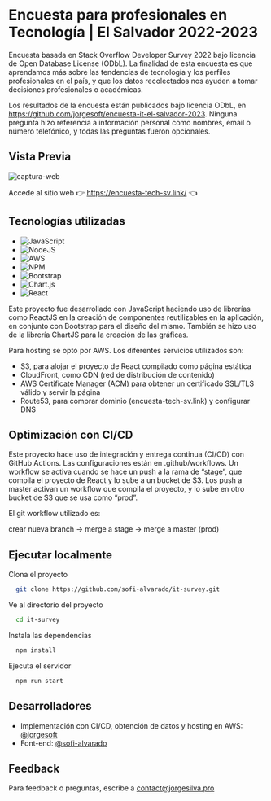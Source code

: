 
# Encuesta para profesionales en Tecnología | El Salvador 2022-2023

Encuesta basada en Stack Overflow Developer Survey 2022 bajo licencia de Open Database License (ODbL). La finalidad de esta encuesta es que aprendamos más sobre las tendencias de tecnología y los perfiles profesionales en el país, y que los datos recolectados nos ayuden a tomar decisiones profesionales o académicas. 

Los resultados de la encuesta están publicados bajo licencia ODbL, en https://github.com/jorgesoft/encuesta-it-el-salvador-2023. Ninguna pregunta hizo referencia a información personal como nombres, email o número telefónico, y todas las preguntas fueron opcionales. 


## Vista Previa

![captura-web](https://user-images.githubusercontent.com/72232312/231279963-ecb0fd07-6bb4-4664-bc37-a3e5a5263a54.png)


Accede al sitio web 👉 https://encuesta-tech-sv.link/ 👈

## Tecnologías utilizadas

* ![JavaScript](https://img.shields.io/badge/javascript-%23323330.svg?style=flat&logo=javascript&logoColor=%23F7DF1E) 
* ![NodeJS](https://img.shields.io/badge/node.js-6DA55F?style=flat&logo=node.js&logoColor=white) 
* ![AWS](https://img.shields.io/badge/AWS-%23FF9900.svg?style=flat&logo=amazon-aws&logoColor=white) 
* ![NPM](https://img.shields.io/badge/NPM-%23000000.svg?style=flat&logo=npm&logoColor=white)
* ![Bootstrap](https://img.shields.io/badge/bootstrap-%23563D7C.svg?style=flat&logo=bootstrap&logoColor=white) 
* ![Chart.js](https://img.shields.io/badge/chart.js-F5788D.svg?style=flat&logo=chart.js&logoColor=white) 
* ![React](https://img.shields.io/badge/react-%2320232a.svg?style=flat&logo=react&logoColor=%2361DAFB)

Este proyecto fue desarrollado con JavaScript haciendo uso de librerías como ReactJS en la creación de componentes reutilizables en la aplicación, en conjunto con Bootstrap para el diseño del mismo. También se hizo uso de la librería ChartJS para la creación de las gráficas. 

Para hosting se optó por AWS. Los diferentes servicios utilizados son:

- S3, para alojar el proyecto de React compilado como página estática
- CloudFront, como CDN (red de distribución de contenido)
- AWS Certificate Manager (ACM) para obtener un certificado SSL/TLS válido y servir la página 
- Route53, para comprar dominio (encuesta-tech-sv.link) y configurar DNS





## Optimización con CI/CD

Este proyecto hace uso de integración y entrega continua (CI/CD) con GitHub Actions. Las configuraciones están en .github/workflows. Un workflow se activa cuando se hace un push a la rama de “stage”, que compila el proyecto de React y lo sube a un bucket de S3. Los push a master activan un workflow que compila el proyecto, y lo sube en otro bucket de S3 que se usa como “prod”.

El git workflow utilizado es: 

crear nueva branch -> merge a stage -> merge a master (prod)
## Ejecutar localmente

Clona el proyecto

```bash
  git clone https://github.com/sofi-alvarado/it-survey.git
```

Ve al directorio del proyecto

```bash
  cd it-survey
```

Instala las dependencias

```bash
  npm install
```

Ejecuta el servidor

```bash
  npm run start
```


## Desarrolladores
- Implementación con CI/CD, obtención de datos y hosting en AWS: [@jorgesoft](https://github.com/jorgesoft)
- Font-end: [@sofi-alvarado](https://github.com/sofi-alvarado)

## Feedback

Para feedback o preguntas, escribe a contact@jorgesilva.pro
